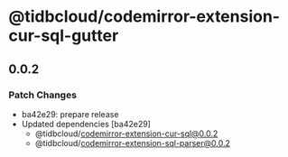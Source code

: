 # @tidbcloud/codemirror-extension-cur-sql-gutter

## 0.0.2

### Patch Changes

- ba42e29: prepare release
- Updated dependencies [ba42e29]
  - @tidbcloud/codemirror-extension-cur-sql@0.0.2
  - @tidbcloud/codemirror-extension-sql-parser@0.0.2
